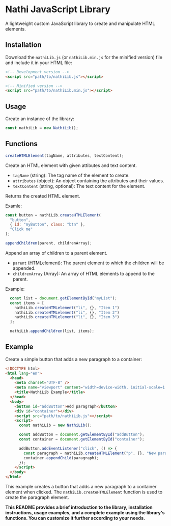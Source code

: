 # Nathi JavaScript Library

A lightweight custom JavaScript library to create and manipulate HTML elements.

## Installation

Download the `nathiLib.js` (or `nathiLib.min.js` for the minified version) file and include it in your HTML file:

```html
<!-- Development version -->
<script src="path/to/nathiLib.js"></script>

<!-- Minified version -->
<script src="path/to/nathiLib.min.js"></script>
```

## Usage

Create an instance of the library:

```javascript
const nathiLib = new NathiLib();
```

## Functions

```javascript
createHTMLElement(tagName, attributes, textContent);
```

Create an HTML element with given attibutes and text content.

- `tagName` (string): The tag name of the element to create.
- `attributes` (object): An object containing the attributes and their values.
- `textContent` (string, optional): The text content for the element.

Returns the created HTML element.

Examle:

```javascript
const button = nathiLib.createHTMLElement(
  "button",
  { id: "myButton", class: "btn" },
  "Click me"
);
```

```javascript
appendChildren(parent, childrenArray);
```

Append an array of children to a parent element.

- `parent` (HTMLelement): The parent element to which the children will be appended.
- `childrenArray` (Array<HTMLelement>): An array of HTML elements to append to the parent.

Example:

```javascript
  const list = document.getElementById("myList");
  const items = [
    nathiLib.createHTMLelement("li", {}, "Item 1")
    nathiLib.createHTMLelement("li", {}, "Item 2")
    nathiLib.createHTMLelement("li", {}, "Item 3")
  ];

  nathiLib.appendChildren(list, items);
```

## Example

Create a simple button that adds a new paragraph to a container:

```html
<!DOCTYPE html>
<html lang="en">
  <head>
    <meta charset="UTF-8" />
    <meta name="viewport" content="width=device-width, initial-scale=1.0" />
    <title>NathiLib Example</title>
  </head>
  <body>
    <button id="addButton">Add paragraph</button>
    <div id="container"></div>
    <script src="path/to/nathiLib.js"></script>
    <script>
      const nathiLib = new NathiLib();

      const addButton = document.getElementById("addButton");
      const container = document.getElementById("container");

      addButton.addEventListener("click", () => {
        const paragraph = nathiLib.createHTMLElement("p", {}, "New paragraph");
        container.appendChild(paragraph);
      });
    </script>
  </body>
</html>
```

This example creates a button that adds a new paragraph to a container element when clicked. The `nathiLib.createHTMLElement` function is used to create the paragraph element.

**This README provides a brief introduction to the library, installation instructions, usage examples, and a complete example using the library's functions. You can customize it further according to your needs.**
